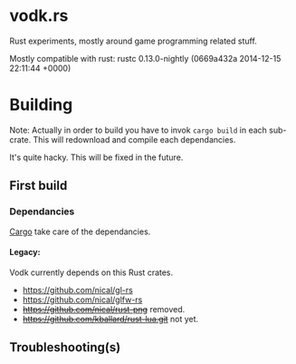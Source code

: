 vodk.rs
=======

Rust experiments, mostly around game programming related stuff.

Mostly compatible with rust:
    rustc 0.13.0-nightly (0669a432a 2014-12-15 22:11:44 +0000)


Building
========

Note: Actually in order to build you have to invok `cargo build` in each sub-crate.
This will redownload and compile each dependancies.

It's quite hacky. This will be fixed in the future.

First build
-----------

### Dependancies

[Cargo](https://crates.io/) take care of the dependancies.

#### Legacy:

Vodk currently depends on this Rust crates.

-    https://github.com/nical/gl-rs
-    https://github.com/nical/glfw-rs
-    ~~https://github.com/nical/rust-png~~ removed.
-    ~~https://github.com/kballard/rust-lua.git~~ not yet.

Troubleshooting(s)
------------------

